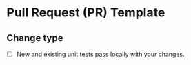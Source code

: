 # Pull Request (PR) Template

## Change type

- [ ] New and existing unit tests pass locally with your changes.
